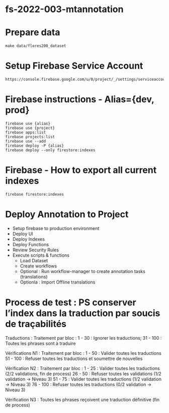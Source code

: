 # fs-2022-003-mtannotation


# Prepare data
```
make data/flores200_dataset
```

# Setup Firebase Service Account
```
https://console.firebase.google.com/u/0/project/_/settings/serviceaccounts/adminsdk
```

# Firebase instructions - Alias={dev, prod}
```
firebase use {alias}
firebase use {project}
firebase apps:list
firebase projects:list
firebase use --add
firebase deploy -P {alias}
firebase deploy --only firestore:indexes
```

# Firebase - How to export all current indexes
```
firebase firestore:indexes
```

# Deploy Annotation to Project
- Setup firebase to production environment
- Deploy UI
- Deploy Indexes
- Deploy Functions
- Review Security Rules
- Execute scripts & functions
    - Load Dataset
    - Create workflows
    - Optional : Run workflow-manager to create annotation tasks (translations)
    - Optionla : Import Offline translations 

# Process de test : PS conserver l’index dans la traduction par soucis de traçabilités 

Traductions : 
	Traitement par bloc : 
	1 - 30 : Ignorer les traductions;
	31 - 100 : Toutes les phrases sont à traduire 

Vérifications N1 : 
	Traitement par bloc : 
	1 - 50 : Valider toutes les traductions
	51 - 100 : Refuser toutes les traductions et soumettre de nouvelles

Vérification N2 : 
	Traitement par bloc :
	1 - 25 : Valider toutes les traductions (2/2 validations, fin de process)
	26 - 50 : Refuser toutes les validations (1/2 validation -> Niveau 3)
	51 - 75 : Valider toutes les traductions (1/2 validation -> Niveau 3)
	76 - 100 : Refuser toutes les traductions (0/2 validation -> Niveau 3)

Vérification N3 : 
	Toutes les phrases reçoivent une traduction définitive (fin de process)

